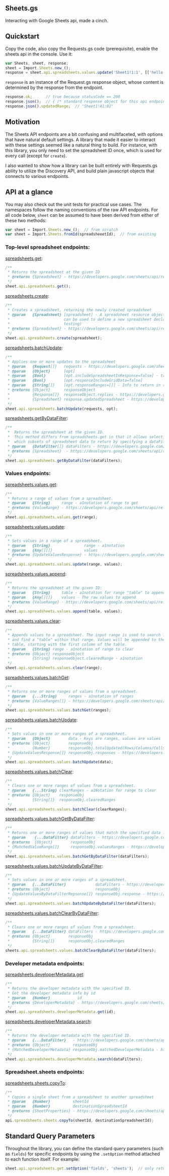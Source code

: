 ## Sheets.gs

Interacting with Google Sheets api, made a cinch.

## Quickstart

Copy the code, also copy the Requests.gs code (prerequisite), enable the sheets api in the console. Use it:

```js
var Sheets, sheet, response;
sheet = Import.Sheets.new_();
response = sheet.api.spreadsheets.values.update('Sheet1!1:1', [['hello', 'world']]);
```

`response` is an instance of the Request.gs response object, whose content is determined by the response from the endpoint.

```js
response.ok;      // true because statusCode == 200
response.json();  // { /* standard response object for this api endpoint /* } 
response.json().updatedRange;  // "Sheet1!A1:B1"
```

## Motivation

The Sheets API endpoints are a bit confusing and multifaceted, with options that have natural default settings. A library that made it easier to interact with these settings seemed like a natural thing to build. For instance, with this library, you only need to set the spreadsheet ID once, which is used for every call (except for `create`).

I also wanted to show how a library can be built entirely with Requests.gs ability to utilize the Discovery API, and build plain javascript objects that connects to various endpoints.

## API at a glance

You may also check out the unit tests for practical use cases. The namespaces follow the naming conventions of the raw API endpoints. For all code below, `sheet` can be assumed to have been derived from either of these two methods:

```js
var sheet = Import.Sheets.new_();  // from scratch
var sheet = Import.Sheets.fromId(spreadsheeetId);  // from existing
```

### Top-level spreadsheet endpoints:

[spreadsheets.get](https://developers.google.com/sheets/api/reference/rest/v4/spreadsheets/get):

```js
/**
 * Returns the spreadsheet at the given ID
 * @returns {Spreadsheet} - https://developers.google.com/sheets/api/reference/rest/v4/spreadsheets#Spreadsheet
 */
sheet.api.spreadsheets.get();
```

[spreadsheets.create](https://developers.google.com/sheets/api/reference/rest/v4/spreadsheets/create):

```js
/**
 * Creates a spreadsheet, returning the newly created spreadsheet
 * @param   {Spreadsheet} [spreadsheet] - A spreadsheet resource object, which
 *                        can be used to define a new spreadsheet declaratively (useful for
 *                        testing)
 * @returns {Spreadsheet} - https://developers.google.com/sheets/api/reference/rest/v4/spreadsheets#Spreadsheet 
 */
sheet.api.spreadsheets.create(spreadsheet);
```

[spreadsheets.batchUpdate](https://developers.google.com/sheets/api/reference/rest/v4/spreadsheets/batchUpdate):

```js
/**
 * Applies one or more updates to the spreadsheet
 * @param   {Request[]}   requests - https://developers.google.com/sheets/api/reference/rest/v4/spreadsheets/request#Request
 * @param   {Object}      [opt]
 * @param   {Bool}        [opt.includeSpreadsheetInResponse=false] - true if you want values back 
 * @param   {Bool}        [opt.responseIncludeGridData=false]
 * @param   {String[]}    [opt.responseRanges=[]] - Info to return in response
 * @returns {Object}      responseObject
 *          {Response[]}  responseObject.replies - https://developers.google.com/sheets/api/reference/rest/v4/spreadsheets/response#Response
 *          {Spreadsheet} response.updatedSpreadsheet - https://developers.google.com/sheets/api/reference/rest/v4/spreadsheets#Spreadsheet
 */
sheet.api.spreadsheets.batchUpdate(requests, opt);
```

[spreadsheets.getByDataFilter](https://developers.google.com/sheets/api/reference/rest/v4/spreadsheets/getByDataFilter):

```js
/**
 *	Returns the spreadsheet at the given ID.
 *  This method differs from spreadsheets.get in that it allows selecting 
 *  which subsets of spreadsheet data to return by specifying a dataFilters parameter.
 * @param   {DataFilter[]} dataFilters - https://developers.google.com/sheets/api/reference/rest/v4/DataFilter
 * @returns {Spreadsheet}  - https://developers.google.com/sheets/api/reference/rest/v4/spreadsheets#Spreadsheet 
 */
sheet.api.spreadsheets.getByDataFilter(dataFilters);
```

### Values endpoints:

[spreadsheets.values.get](https://developers.google.com/sheets/api/reference/rest/v4/spreadsheets.values/get):

```js
/**
 * Returns a range of values from a spreadsheet.
 * @param   {String}     range - a1notation of range to get
 * @returns {ValueRange} - https://developers.google.com/sheets/api/reference/rest/v4/spreadsheets.values#ValueRange
 */
sheet.api.spreadsheets.values.get(range);
```

[spreadsheets.values.update](https://developers.google.com/sheets/api/reference/rest/v4/spreadsheets.values/update):

```js
/**
 * Sets values in a range of a spreadsheet.
 * @param   {String}               range - a1notation
 * @param   {Any[][]}              values
 * @returns {UpdateValuesResponse} - https://developers.google.com/sheets/api/reference/rest/v4/UpdateValuesResponse
 */
sheet.api.spreadsheets.values.update(range, values);
```

[spreadsheets.values.append](https://developers.google.com/sheets/api/reference/rest/v4/spreadsheets.values/append):

```js
/**
 * Returns the spreadsheet at the given ID: 
 * @param   {String}     table - a1notation for range "table" to append (can be just sheet name)
 * @param   {Any[][]}    values - The raw values to append
 * @returns {ValueRange} - https://developers.google.com/sheets/api/reference/rest/v4/spreadsheets.values#ValueRange
 */
sheet.api.spreadsheets.values.append(table, values);
```

[spreadsheets.values.clear](https://developers.google.com/sheets/api/reference/rest/v4/spreadsheets.values/clear):

```js
/**
 * Appends values to a spreadsheet. The input range is used to search for existing data 
 * and find a "table" within that range. Values will be appended to the next row of the 
 * table, starting with the first column of the table.
 * @param   {String} range - a1notation of range to clear
 * @returns {Object} responseObject
 *          {String} responseObject.clearedRange - a1notation
 */
sheet.api.spreadsheets.values.clear(range);
```

[spreadsheets.values.batchGet](https://developers.google.com/sheets/api/reference/rest/v4/spreadsheets.values/batchGet):

```js
/**
 * Returns one or more ranges of values from a spreadsheet. 
 * @param   {...String}     ranges - a1notation of ranges
 * @returns {ValueRanges[]} - https://developers.google.com/sheets/api/reference/rest/v4/spreadsheets.values#ValueRange
 */
sheet.api.spreadsheets.values.batchGet(ranges);
```

[spreadsheets.values.batchUpdate](https://developers.google.com/sheets/api/reference/rest/v4/spreadsheets.values/batchUpdate):

```js
/**
 * Sets values in one or more ranges of a spreadsheet.
 * @param   {Object}        data - Keys are ranges, values are values
 * @returns {Object}        responseObj 
 *          {Number}        responseObj.totalUpdated(Rows/Columns/Cells/Sheets)}
 * {UpdateValuesResponse[]} responseObj.responses - https://developers.google.com/sheets/api/reference/rest/v4/
 */
sheet.api.spreadsheets.values.batchUpdate(data);
```

[spreadsheets.values.batchClear](https://developers.google.com/sheets/api/reference/rest/v4/spreadsheets.values/batchClear):

```js
/**
 * Clears one or more ranges of values from a spreadsheet.
 * @param   {...String} clearRanges - a1Notation for range to clear
 * @returns {Object}    responseObj
 *          {String[]}  responseObj.clearedRanges
 */
sheet.api.spreadsheets.values.batchClear(clearRanges);
```

[spreadsheets.values.batchGetByDataFilter](https://developers.google.com/sheets/api/reference/rest/v4/spreadsheets.values/batchClearByDataFilter):

```js
/**
 * Returns one or more ranges of values that match the specified data filters.
 * @param    {...DataFilter} dataFilters - https://developers.google.com/sheets/api/reference/rest/v4/DataFilter
 * @returns  {Object}        responseObj
 * {MatchedValueRange[]}     responseObj.valuesRanges - https://developers.google.com/sheets/api/reference/rest/v4/spreadsheets.values/batchGetByDataFilter#MatchedValueRange
 */
sheet.api.spreadsheets.values.batchGetByDataFilter(dataFilters);
```

[spreadsheets.values.batchUpdateByDataFilter](https://developers.google.com/sheets/api/reference/rest/v4/spreadsheets.values/batchUpdateByDataFilter):

```js
/**
 * Sets values in one or more ranges of a spreadsheet.
 * @param   {...DataFilter}             dataFilters - https://developers.google.com/sheets/api/reference/rest/v4/DataFilter
 * @returns {Object}                    responseObj
 * {UpdateValuesByDataFilterRepsonse[]} responseObj.response - https://forward2.herokuapp.com/developers/sheets/api/reference/rest/v4/spreadsheets.values/batchUpdateByDataFilter#UpdateValuesByDataFilterResponse
 */
sheet.api.spreadsheets.values.batchUpdateByDataFilter(dataFilters);
```

[spreadsheets.values.batchClearByDataFilter](https://developers.google.com/sheets/api/reference/rest/v4/spreadsheets.values/batchClearByDataFilter):

```js
/**
 * Clears one or more ranges of values from a spreadsheet.
 * @param   {...DataFilter} dataFilters - https://developers.google.com/sheets/api/reference/rest/v4/DataFilter
 * @returns {Object}        responseObj
 *          {String[]}      responseObj.clearedRanges
 */
sheets.api.spreadsheets.values.batchClearByDataFilter(dataFilters);
```

### Developer metadata endpoints:

[spreadsheets.developerMetadata.get](https://developers.google.com/sheets/api/reference/rest/v4/spreadsheets.developerMetadata/get):

```js
/**
 * Returns the developer metadata with the specified ID.
 * Get the developer metadata info by id
 * @param   {Number}            id
 * @returns {DeveloperMetadata} - https://developers.google.com/sheets/api/reference/rest/v4/spreadsheets.developerMetadata#DeveloperMetadata
 */
sheet.api.spreadsheets.developerMetadata.get(id);
```

[spreadsheets.developerMetadata.search](https://developers.google.com/sheets/api/reference/rest/v4/spreadsheets.developerMetadata/search):

```js
/**
 * Returns the developer metadata with the specified ID.
 * @param   {...DataFilter}   - https://developers.google.com/sheets/api/reference/rest/v4/DataFilter
 * @returns {Object}          responseObj
 * {MatchedDeveloperMetadata} responseObj.matchedDeveloperMetadata - https://forward2.herokuapp.com/developers/sheets/api/reference/rest/v4/spreadsheets.developerMetadata/search#MatchedDeveloperMetadata
 */
sheet.api.spreadsheets.developerMetadata.search(dataFilters);
```

### Spreadsheet.sheets endpoints:

[spreadsheets.sheets.copyTo](https://developers.google.com/sheets/api/reference/rest/v4/spreadsheets.sheets/copyTo):

```js
/**
 * Copies a single sheet from a spreadsheet to another spreadsheet
 * @param   {Number}          sheetId
 * @param   {Number}          destinationSpreadsheetId
 * @returns {SheetProperties} - https://developers.google.com/sheets/api/reference/rest/v4/spreadsheets#SheetProperties
 */
api.spreadsheets.sheets.copyTo(sheetId, destinationSpreadsheetId);
```

## Standard Query Parameters

Throughout the library, you can define the standard query parameters (such as `fields`) for specific endpoints by using the `.setOption` method attached to each function itself. For example:

```js
sheet.api.spreadsheets.get.setOption('fields', 'sheets');  // only return sheet property in response
```